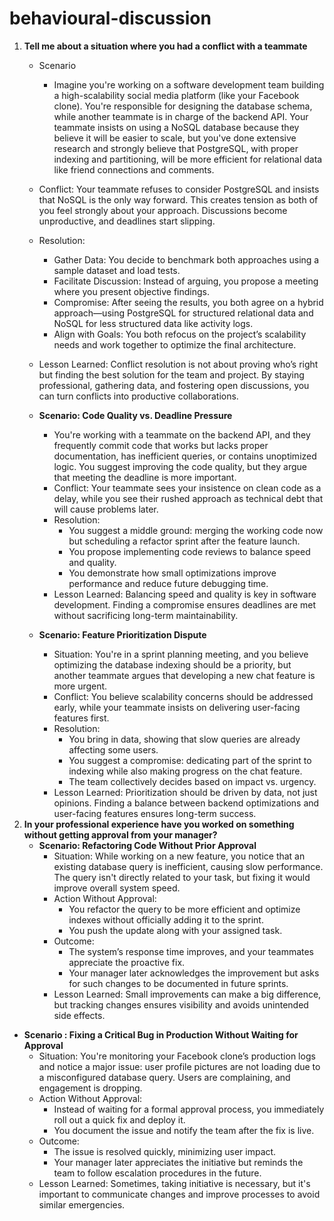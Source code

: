 # behavioural-discussion
1. **Tell me about a situation where you had a conflict with a teammate**
   * Scenario
     * Imagine you're working on a software development team building a high-scalability social media platform (like your Facebook clone). You're responsible for designing the database 
       schema, while another teammate is in charge of the backend API. Your teammate insists on using a NoSQL database because they believe it will be easier to scale, but you've done 
       extensive research and strongly believe that PostgreSQL, with proper indexing and partitioning, will be more efficient for relational data like friend connections and comments.
    * Conflict:  Your teammate refuses to consider PostgreSQL and insists that NoSQL is the only way forward. This creates tension as both of you feel strongly about your approach. 
      Discussions become unproductive, and deadlines start slipping.
    * Resolution: 
        * Gather Data: You decide to benchmark both approaches using a sample dataset and load tests.
        * Facilitate Discussion: Instead of arguing, you propose a meeting where you present objective findings.
        * Compromise: After seeing the results, you both agree on a hybrid approach—using PostgreSQL for structured relational data and NoSQL for less structured data like activity 
         logs.
        * Align with Goals: You both refocus on the project’s scalability needs and work together to optimize the final architecture.
    * Lesson Learned: Conflict resolution is not about proving who’s right but finding the best solution for the team and project. By staying professional, gathering data, and 
      fostering open discussions, you can turn conflicts into productive collaborations.

   * **Scenario: Code Quality vs. Deadline Pressure**
     * You're working with a teammate on the backend API, and they frequently commit code that works but lacks proper documentation, has inefficient queries, or contains unoptimized 
       logic. You suggest improving the code quality, but they argue that meeting the deadline is more important.
     * Conflict: Your teammate sees your insistence on clean code as a delay, while you see their rushed approach as technical debt that will cause problems later.
     * Resolution: 
         * You suggest a middle ground: merging the working code now but scheduling a refactor sprint after the feature launch.
         * You propose implementing code reviews to balance speed and quality.
         * You demonstrate how small optimizations improve performance and reduce future debugging time.
     * Lesson Learned: Balancing speed and quality is key in software development. Finding a compromise ensures deadlines are met without sacrificing long-term maintainability.
   * **Scenario: Feature Prioritization Dispute**
     * Situation: You're in a sprint planning meeting, and you believe optimizing the database indexing should be a priority, but another teammate argues that developing a new chat 
       feature is more urgent.
     * Conflict: You believe scalability concerns should be addressed early, while your teammate insists on delivering user-facing features first.
     * Resolution:
        * You bring in data, showing that slow queries are already affecting some users.
        * You suggest a compromise: dedicating part of the sprint to indexing while also making progress on the chat feature.
        * The team collectively decides based on impact vs. urgency.
     * Lesson Learned: Prioritization should be driven by data, not just opinions. Finding a balance between backend optimizations and user-facing features ensures long-term success.
2. **In your professional experience have you worked on something without getting approval from your manager?**
   * **Scenario: Refactoring Code Without Prior Approval**
     * Situation: While working on a new feature, you notice that an existing database query is inefficient, causing slow performance. The query isn't directly related to your task, 
       but fixing it would improve overall system speed.
     * Action Without Approval:
         * You refactor the query to be more efficient and optimize indexes without officially adding it to the sprint.
         * You push the update along with your assigned task.
     * Outcome:
         * The system’s response time improves, and your teammates appreciate the proactive fix.
         * Your manager later acknowledges the improvement but asks for such changes to be documented in future sprints.
     * Lesson Learned: Small improvements can make a big difference, but tracking changes ensures visibility and avoids unintended side effects.
  * **Scenario : Fixing a Critical Bug in Production Without Waiting for Approval**
    * Situation: You're monitoring your Facebook clone’s production logs and notice a major issue: user profile pictures are not loading due to a misconfigured database query. Users 
      are complaining, and engagement is dropping.
    * Action Without Approval:
        * Instead of waiting for a formal approval process, you immediately roll out a quick fix and deploy it.
        * You document the issue and notify the team after the fix is live.
    * Outcome:
        * The issue is resolved quickly, minimizing user impact.
        * Your manager later appreciates the initiative but reminds the team to follow escalation procedures in the future.
    * Lesson Learned: Sometimes, taking initiative is necessary, but it's important to communicate changes and improve processes to avoid similar emergencies.



    
 
      
  


